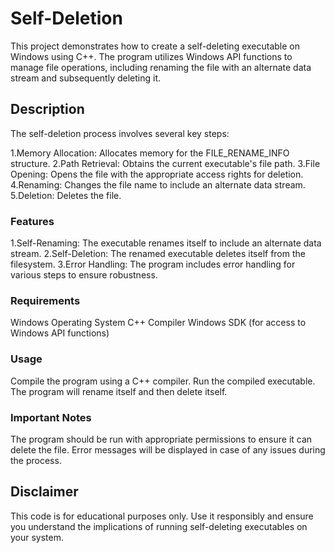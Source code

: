 # Self-Deletion
This project demonstrates how to create a self-deleting executable on Windows using C++. The program utilizes Windows API functions to manage file operations, including renaming the file with an alternate data stream and subsequently deleting it.

## Description
The self-deletion process involves several key steps:

1.Memory Allocation: Allocates memory for the FILE_RENAME_INFO structure.
2.Path Retrieval: Obtains the current executable's file path.
3.File Opening: Opens the file with the appropriate access rights for deletion.
4.Renaming: Changes the file name to include an alternate data stream.
5.Deletion: Deletes the file.

### Features
1.Self-Renaming: The executable renames itself to include an alternate data stream.
2.Self-Deletion: The renamed executable deletes itself from the filesystem.
3.Error Handling: The program includes error handling for various steps to ensure robustness.

### Requirements
Windows Operating System
C++ Compiler
Windows SDK (for access to Windows API functions)

### Usage
Compile the program using a C++ compiler.
Run the compiled executable.
The program will rename itself and then delete itself.

### Important Notes
The program should be run with appropriate permissions to ensure it can delete the file.
Error messages will be displayed in case of any issues during the process.

## Disclaimer
This code is for educational purposes only. Use it responsibly and ensure you understand the implications of running self-deleting executables on your system.
